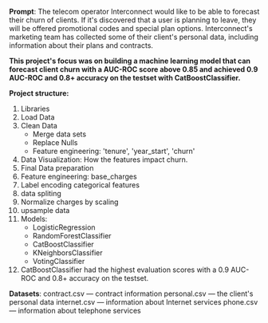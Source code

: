 **Prompt**: The telecom operator Interconnect would like to be able to forecast their churn of clients. If it's discovered that a user is planning to leave, they will be offered promotional codes and special plan options. Interconnect's marketing team has collected some of their client's personal data, including information about their plans and contracts.

**This project's focus was on building a machine learning model that can forecast client churn with a AUC-ROC score above 0.85 and achieved 0.9 AUC-ROC and 0.8+ accuracy on the testset with CatBoostClassifier.**

**Project structure:**
1. Libraries
2. Load Data
3. Clean Data
   * Merge data sets
   * Replace Nulls
   * Feature engineering: 'tenure', 'year_start', 'churn'
4. Data Visualization: How the features impact churn.
5. Final Data preparation
  1. Feature engineering: base_charges
  2. Label encoding categorical features
  3. data spliting
  4. Normalize charges by scaling
  5. upsample data
7. Models:
   * LogisticRegression
   * RandomForestClassifier 
   * CatBoostClassifier
   * KNeighborsClassifier
   * VotingClassifier
9. CatBoostClassifier had the highest evaluation scores with a 0.9 AUC-ROC and 0.8+ accuracy on the testset. 


**Datasets**:
  contract.csv — contract information
  personal.csv — the client's personal data
  internet.csv — information about Internet services
  phone.csv — information about telephone services

